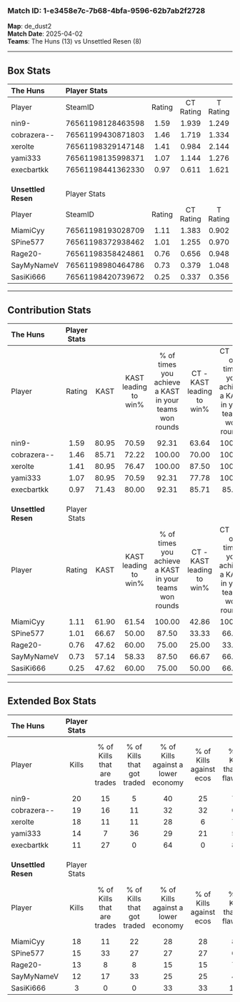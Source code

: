 ### Match ID: 1-e3458e7c-7b68-4bfa-9596-62b7ab2f2728  
**Map**: de_dust2  
**Match Date**: 2025-04-02  
**Teams**: The Huns (13) vs Unsettled Resen (8)  

---  

## Box Stats  

| **The Huns**        | Player Stats      |        |           |          |       |       |       |         |        |      |     |
| :- | :- | :-: | :-: | :-: | :-: | :-: | :-: | :-: | :-: | :-: | :-: |
| Player              | SteamID           | Rating | CT Rating | T Rating | KAST  |  ADR  | Kills | Assists | Deaths | K/D  | HS% |
| nin9-               | 76561198128463598 |  1.59  |   1.939   |  1.249   | 80.95 | 107.3 |  20   |    5    |   10   | 2.00 | 40  |
| cobrazera--         | 76561199430871803 |  1.46  |   1.719   |  1.334   | 85.71 | 76.9  |  19   |    5    |   11   | 1.73 | 68  |
| xerolte             | 76561198329147148 |  1.41  |   0.984   |  2.144   | 80.95 | 96.4  |  18   |    7    |   13   | 1.38 | 72  |
| yami333             | 76561198135998371 |  1.07  |   1.144   |  1.276   | 80.95 | 71.1  |  14   |    4    |   16   | 0.88 | 57  |
| execbartkk          | 76561198441362330 |  0.97  |   0.611   |  1.621   | 71.43 | 64.8  |  11   |    6    |   12   | 0.92 | 54  |
|                     |                   |        |           |          |       |       |       |         |        |      |     |
|                     |                   |        |           |          |       |       |       |         |        |      |     |
|                     |                   |        |           |          |       |       |       |         |        |      |     |
| **Unsettled Resen** | Player Stats      |        |           |          |       |       |       |         |        |      |     |
| Player              | SteamID           | Rating | CT Rating | T Rating | KAST  |  ADR  | Kills | Assists | Deaths | K/D  | HS% |
| MiamiCyy            | 76561198193028709 |  1.11  |   1.383   |  0.902   | 61.90 | 79.5  |  18   |    1    |   16   | 1.13 | 72  |
| SPine577            | 76561198372938462 |  1.01  |   1.255   |  0.970   | 66.67 | 82.5  |  15   |    3    |   17   | 0.88 | 60  |
| Rage20-             | 76561198358424861 |  0.76  |   0.656   |  0.948   | 47.62 | 66.9  |  13   |    2    |   16   | 0.81 | 46  |
| SayMyNameV          | 76561198980464786 |  0.73  |   0.379   |  1.048   | 57.14 | 60.4  |  12   |    0    |   17   | 0.71 | 83  |
| SasiKi666           | 76561198420739672 |  0.25  |   0.337   |  0.356   | 47.62 | 40.9  |   3   |    3    |   17   | 0.18 | 66  |
---  

## Contribution Stats  

| **The Huns**        | Player Stats |       |                      |                                                        |                           |                                                             |                          |                                                            |
| :- | :-: | :-: | :-: | :-: | :-: | :-: | :-: | :-: |
| Player              |    Rating    | KAST  | KAST leading to win% | % of times you achieve a KAST in your teams won rounds | CT - KAST leading to win% | CT - % of times you achieve a KAST in your teams won rounds | T - KAST leading to win% | T - % of times you achieve a KAST in your teams won rounds |
| nin9-               |     1.59     | 80.95 |        70.59         |                         92.31                          |           63.64           |                           100.00                            |          83.33           |                           83.33                            |
| cobrazera--         |     1.46     | 85.71 |        72.22         |                         100.00                         |           70.00           |                           100.00                            |          75.00           |                           100.00                           |
| xerolte             |     1.41     | 80.95 |        76.47         |                         100.00                         |           87.50           |                           100.00                            |          66.67           |                           100.00                           |
| yami333             |     1.07     | 80.95 |        70.59         |                         92.31                          |           77.78           |                           100.00                            |          62.50           |                           83.33                            |
| execbartkk          |     0.97     | 71.43 |        80.00         |                         92.31                          |           85.71           |                            85.71                            |          75.00           |                           100.00                           |
|                     |              |       |                      |                                                        |                           |                                                             |                          |                                                            |
|                     |              |       |                      |                                                        |                           |                                                             |                          |                                                            |
|                     |              |       |                      |                                                        |                           |                                                             |                          |                                                            |
| **Unsettled Resen** | Player Stats |       |                      |                                                        |                           |                                                             |                          |                                                            |
| Player              |    Rating    | KAST  | KAST leading to win% | % of times you achieve a KAST in your teams won rounds | CT - KAST leading to win% | CT - % of times you achieve a KAST in your teams won rounds | T - KAST leading to win% | T - % of times you achieve a KAST in your teams won rounds |
| MiamiCyy            |     1.11     | 61.90 |        61.54         |                         100.00                         |           42.86           |                           100.00                            |          83.33           |                           100.00                           |
| SPine577            |     1.01     | 66.67 |        50.00         |                         87.50                          |           33.33           |                            66.67                            |          62.50           |                           100.00                           |
| Rage20-             |     0.76     | 47.62 |        60.00         |                         75.00                          |           25.00           |                            33.33                            |          83.33           |                           100.00                           |
| SayMyNameV          |     0.73     | 57.14 |        58.33         |                         87.50                          |           66.67           |                            66.67                            |          55.56           |                           100.00                           |
| SasiKi666           |     0.25     | 47.62 |        60.00         |                         75.00                          |           50.00           |                            66.67                            |          66.67           |                           80.00                            |
---  

## Extended Box Stats  

| **The Huns**        | Player Stats |                            |                            |                                    |                         |                              |                                 |        |                             |                                     |                          |                               |                            |
| :- | :-: | :-: | :-: | :-: | :-: | :-: | :-: | :-: | :-: | :-: | :-: | :-: | :-: |
| Player              |    Kills     | % of Kills that are trades | % of Kills that got traded | % of Kills against a lower economy | % of Kills against ecos | % of Kills that are flawless | % of Kills that are close duels | Deaths | % of Deaths that get traded | % of Deaths against a lower economy | % of Deaths against ecos | % of Deaths that are flawless | % of Deaths that are close |
| nin9-               |      20      |             15             |             5              |                 40                 |           25            |              75              |               10                |   10   |             20              |                 20                  |            0             |              60               |             0              |
| cobrazera--         |      19      |             16             |             11             |                 32                 |           32            |              68              |                5                |   11   |              0              |                 18                  |            0             |              82               |             18             |
| xerolte             |      18      |             11             |             11             |                 28                 |            6            |              72              |                6                |   13   |             23              |                 23                  |            8             |              77               |             0              |
| yami333             |      14      |             7              |             36             |                 29                 |           21            |              50              |               21                |   16   |             31              |                 31                  |            13            |              69               |             19             |
| execbartkk          |      11      |             27             |             0              |                 64                 |            0            |              82              |                0                |   12   |             25              |                 17                  |            8             |              58               |             8              |
|                     |              |                            |                            |                                    |                         |                              |                                 |        |                             |                                     |                          |                               |                            |
|                     |              |                            |                            |                                    |                         |                              |                                 |        |                             |                                     |                          |                               |                            |
|                     |              |                            |                            |                                    |                         |                              |                                 |        |                             |                                     |                          |                               |                            |
| **Unsettled Resen** | Player Stats |                            |                            |                                    |                         |                              |                                 |        |                             |                                     |                          |                               |                            |
| Player              |    Kills     | % of Kills that are trades | % of Kills that got traded | % of Kills against a lower economy | % of Kills against ecos | % of Kills that are flawless | % of Kills that are close duels | Deaths | % of Deaths that get traded | % of Deaths against a lower economy | % of Deaths against ecos | % of Deaths that are flawless | % of Deaths that are close |
| MiamiCyy            |      18      |             11             |             22             |                 28                 |           28            |              89              |                0                |   16   |              0              |                 13                  |            13            |              88               |             0              |
| SPine577            |      15      |             33             |             27             |                 27                 |           27            |              60              |                7                |   17   |             18              |                 12                  |            12            |              59               |             18             |
| Rage20-             |      13      |             8              |             8              |                 15                 |           15            |              77              |               15                |   16   |             13              |                 13                  |            13            |              75               |             6              |
| SayMyNameV          |      12      |             17             |             33             |                 25                 |           25            |              42              |               17                |   17   |              6              |                  6                  |            6             |              76               |             0              |
| SasiKi666           |      3       |             0              |             0              |                 33                 |           33            |             100              |                0                |   17   |             24              |                  6                  |            6             |              47               |             12             |

